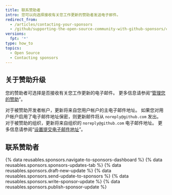 ```yaml
---
title: 联系赞助者
intro: 您可以向选择接收有关您工作更新的赞助者发送电子邮件。
redirect_from:
  - /articles/contacting-your-sponsors
  - /github/supporting-the-open-source-community-with-github-sponsors/contacting-your-sponsors
versions:
  fpt: '*'
type: how_to
topics:
  - Open Source
  - Contacting sponsors
---
```


## 关于赞助升级

您的赞助者可选择是否接收有关您工作更新的电子邮件。 更多信息请参阅“[管理您的赞助](/sponsors/sponsoring-open-source-contributors/managing-your-sponsorship)”。

对于被赞助开发者帐户，更新将来自您用户帐户的主电子邮件地址。 如果您对用户帐户启用了电子邮件地址保密，则更新邮件将从 `noreply@github.com` 发出。 对于被赞助的组织，更新将来自组织的 `noreply@github.com` 电子邮件地址。 更多信息请参阅“[设置提交电子邮件地址](/articles/setting-your-commit-email-address)”。

## 联系赞助者

{% data reusables.sponsors.navigate-to-sponsors-dashboard %}
{% data reusables.sponsors.sponsors-updates-tab %}
{% data reusables.sponsors.draft-new-update %}
{% data reusables.sponsors.send-update-to-sponsors %}
{% data reusables.sponsors.write-sponsor-update %}
{% data reusables.sponsors.publish-sponsor-update %}
